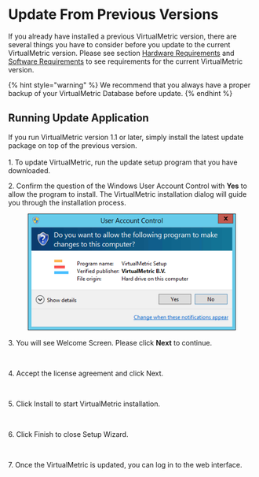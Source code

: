 # Update From Previous Versions

If you already have installed a previous VirtualMetric version, there are several things you have to consider before you update to the current VirtualMetric version. Please see section [Hardware Requirements](install-a-virtualmetric-server.md#undefined) and [Software Requirements](https://dev.virtualmetric.com/Documentation#installation-installavirtualmetricserver-softwarerequirements) to see requirements for the current VirtualMetric version.

{% hint style="warning" %}
We recommend that you always have a proper backup of your VirtualMetric Database before update.
{% endhint %}

## **Running Update Application**

If you run VirtualMetric version 1.1 or later, simply install the latest update package on top of the previous version.\
\
1\.      To update VirtualMetric, run the update setup program that you have downloaded.

2\.      Confirm the question of the Windows User Account Control with **Yes** to allow the program to install. The VirtualMetric installation dialog will guide you through the installation process.

<div align="left">

<figure><img src="../.gitbook/assets/image (133).png" alt=""><figcaption></figcaption></figure>

</div>

3\.      You will see Welcome Screen. Please click **Next** to continue.

<div align="left">

<figure><img src="https://cloud.virtualmetric.com/assets/help/images/SetupWelcome.png" alt=""><figcaption></figcaption></figure>

</div>

4\.      Accept the license agreement and click Next.

<div align="left">

<figure><img src="https://cloud.virtualmetric.com/assets/help/images/SetupLicensePage.png" alt=""><figcaption></figcaption></figure>

</div>

5\.      Click Install to start VirtualMetric installation.

<div align="left">

<figure><img src="https://dev.virtualmetric.com/assets/help/images/SetupInstall.png" alt=""><figcaption></figcaption></figure>

</div>

6\.      Click Finish to close Setup Wizard.

<div align="left">

<figure><img src="https://dev.virtualmetric.com/assets/help/images/SetupFinish.png" alt=""><figcaption></figcaption></figure>

</div>

7\.      Once the VirtualMetric is updated, you can log in to the web interface.
